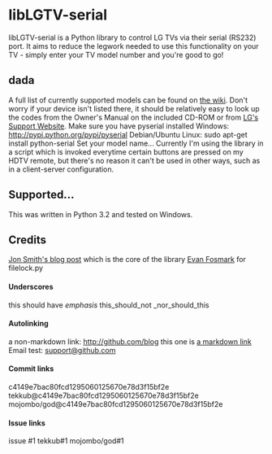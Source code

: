 # libLGTV-serial #
libLGTV-serial is a Python library to control LG TVs via their serial (RS232) port. It aims to reduce the legwork needed to use this functionality on your TV - simply enter your TV model number and you're good to go!

## dada ##
A full list of currently supported models can be found on [the wiki](dada). Don't worry if your device isn't listed there, it should be relatively easy to look up the codes from the Owner's Manual on the included CD-ROM or from [LG's Support Website]().
Make sure you have pyserial installed
Windows: http://pypi.python.org/pypi/pyserial
Debian/Ubuntu Linux: sudo apt-get install python-serial
Set your model name...
Currently I'm using the library in a script which is invoked everytime certain buttons are pressed on my HDTV remote, but there's no reason it can't be used in other ways, such as in a client-server configuration.

## Supported... ##
This was written in Python 3.2 and tested on Windows. 

## Credits ##
[Jon Smith's blog post](http://www.thelazysysadmin.net/2009/05/rs232-control-lg-lcd-tv-mythtv/) which is the core of the library
[Evan Fosmark](http://www.evanfosmark.com/2009/01/cross-platform-file-locking-support-in-python/) for filelock.py

#### Underscores
this should have _emphasis_
this_should_not
_nor_should_this

#### Autolinking
a non-markdown link: http://github.com/blog
this one is [a markdown link](http://github.com/blog)
Email test: support@github.com

#### Commit links
c4149e7bac80fcd1295060125670e78d3f15bf2e
tekkub@c4149e7bac80fcd1295060125670e78d3f15bf2e
mojombo/god@c4149e7bac80fcd1295060125670e78d3f15bf2e

#### Issue links
issue #1
tekkub#1
mojombo/god#1